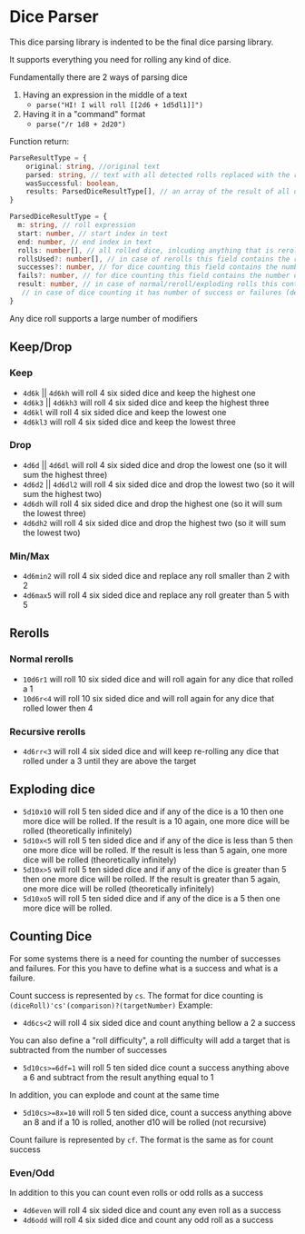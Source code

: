 # Dice Parser

This dice parsing library is indented to be the final dice parsing library.

It supports everything you need for rolling any kind of dice.

Fundamentally there are 2 ways of parsing dice
1. Having an expression in the middle of a text
    - `parse("HI! I will roll [[2d6 + 1d5dl1]]")`
2. Having it in a "command" format
   - `parse("/r 1d8 + 2d20")`

Function return:

```typescript
ParseResultType = {
    original: string, //original text
    parsed: string, // text with all detected rolls replaced with the rolled values
    wasSuccessful: boolean,
    results: ParsedDiceResultType[], // an array of the result of all detected rolls
}

ParsedDiceResultType = {
  m: string, // roll expression
  start: number, // start index in text
  end: number, // end index in text
  rolls: number[], // all rolled dice, inlcuding anything that is rerolled
  rollsUsed?: number[], // in case of rerolls this field contains the rolls that were actually used
  successes?: number, // for dice counting this field contains the number of success
  fails?: number, // for dice counting this field contains the number of failures
  result: number, // in case of normal/reroll/exploding rolls this contains the sum of usefull rolls
   // in case of dice counting it has number of success or failures (depending on what is counting)
}
```


Any dice roll supports a large number of modifiers

## Keep/Drop

### Keep
- `4d6k` || `4d6kh` will roll 4 six sided dice and keep the highest one
- `4d6k3` || `4d6kh3` will roll 4 six sided dice and keep the highest three
- `4d6kl` will roll 4 six sided dice and keep the lowest one
- `4d6kl3` will roll 4 six sided dice and keep the lowest three

### Drop

- `4d6d` || `4d6dl` will roll 4 six sided dice and drop the lowest one (so it will sum the highest three)
- `4d6d2` || `4d6dl2` will roll 4 six sided dice and drop the lowest two (so it will sum the highest two)
- `4d6dh` will roll 4 six sided dice and drop the highest one (so it will sum the lowest three)
- `4d6dh2` will roll 4 six sided dice and drop the highest two (so it will sum the lowest two)

### Min/Max

- `4d6min2` will roll 4 six sided dice and replace any roll smaller than 2 with 2
- `4d6max5` will roll 4 six sided dice and replace any roll greater than 5 with 5

## Rerolls

### Normal rerolls

- `10d6r1` will roll 10 six sided dice and will roll again for any dice that rolled a 1
- `10d6r<4` will roll 10 six sided dice and will roll again for any dice that rolled lower then 4

### Recursive rerolls

- `4d6rr<3` will roll 4 six sided dice and will keep re-rolling any dice that rolled under a 3 until they are above the target

## Exploding dice

- `5d10x10` will roll 5 ten sided dice and if any of the dice is a 10 then one more dice will be rolled. If the result is a 10 again, one more dice will be rolled (theoretically infinitely)
- `5d10x<5` will roll 5 ten sided dice and if any of the dice is less than 5 then one more dice will be rolled. If the result is less than 5 again, one more dice will be rolled (theoretically infinitely)
- `5d10x>5` will roll 5 ten sided dice and if any of the dice is greater than 5 then one more dice will be rolled. If the result is greater than 5 again, one more dice will be rolled (theoretically infinitely)
- `5d10xo5` will roll 5 ten sided dice and if any of the dice is a 5 then one more dice will be rolled.

## Counting Dice

For some systems there is a need for counting the number of successes and failures. For this you have to define what is a success and what is a failure.

Count success is represented by `cs`. The format for dice counting is `(diceRoll)'cs'(comparison)?(targetNumber)`
Example:
- `4d6cs<2` will roll 4 six sided dice and count anything bellow a 2 a success

You can also define a "roll difficulty", a roll difficulty will add a target that is subtracted from the number of successes
- `5d10cs>=6df=1` will roll 5 ten sided dice count a success anything above a 6 and subtract from the result anything equal to 1

In addition, you can explode and count at the same time 
- `5d10cs>=8x=10` will roll 5 ten sided dice, count a success anything above an 8 and if a 10 is rolled, another d10 will be rolled (not recursive)

Count failure is represented by `cf`. The format is the same as for count success

### Even/Odd

In addition to this you can count even rolls or odd rolls as a success
- `4d6even` will roll 4 six sided dice and count any even roll as a success
- `4d6odd` will roll 4 six sided dice and count any odd roll as a success